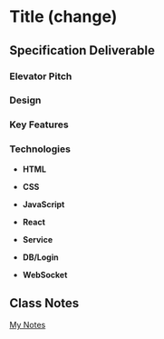 # Title (change)

## Specification Deliverable

### Elevator Pitch

### Design

### Key Features

### Technologies
- **HTML**

- **CSS**

- **JavaScript**

- **React**

- **Service**

- **DB/Login**

- **WebSocket**

## Class Notes

[My Notes](notes.md)